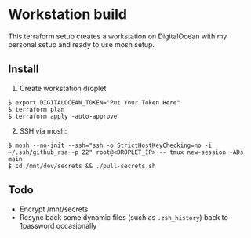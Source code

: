 # Workstation build

This terraform setup creates a workstation on DigitalOcean with my personal
setup and ready to use mosh setup.

## Install


1. Create workstation droplet

```
$ export DIGITALOCEAN_TOKEN="Put Your Token Here" 
$ terraform plan
$ terraform apply -auto-approve
```
2. SSH via mosh:

```
$ mosh --no-init --ssh="ssh -o StrictHostKeyChecking=no -i ~/.ssh/github_rsa -p 22" root@<DROPLET_IP> -- tmux new-session -ADs main
$ cd /mnt/dev/secrets && ./pull-secrets.sh
```

## Todo

* Encrypt /mnt/secrets
* Resync back some dynamic files (such as `.zsh_history`) back to 1password occasionally
